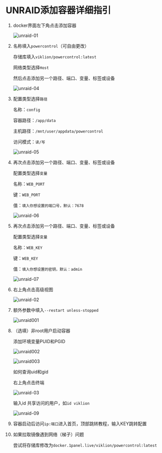# UNRAID添加容器详细指引
1. docker界面左下角点击添加容器
   
   ![unraid-01](https://github.com/user-attachments/assets/93eb7afc-b56e-4a1f-8f89-37fbeadbeb82)

1. 名称填入`powercontrol`（可自由更改）

   存储库填入`viklion/powercontrol:latest`

   网络类型选择`Host`

   然后点击添加另一个路径、端口、变量、标签或设备
    
   ![unraid-04](https://github.com/user-attachments/assets/ead45847-37d1-4c82-9a64-ae9243bbf506)

1. 配置类型选择`路径`

   名称：`config`

   容器路径：`/app/data`

   主机路径：`/mnt/user/appdata/powercontrol`

   访问模式：`读/写`

   ![unraid-05](https://github.com/user-attachments/assets/05f3bded-564c-4ae3-a42b-aa0978489611)

1. 再次点击添加另一个路径、端口、变量、标签或设备

   配置类型选择`变量`

   名称：`WEB_PORT`

   键：`WEB_PORT`

   值：`填入你想设置的端口号，默认：7678`

   ![unraid-06](https://github.com/user-attachments/assets/72126401-ce88-43a1-8405-83c43c0ed895)

1. 再次点击添加另一个路径、端口、变量、标签或设备

   配置类型选择`变量`

   名称：`WEB_KEY`

   键：`WEB_KEY`

   值：`填入你想设置的密钥，默认：admin`

   ![unraid-07](https://github.com/user-attachments/assets/0b68c338-1515-4590-bacf-039a0f32b839)

1. 右上角点击高级视图
   
   ![unraid-02](https://github.com/user-attachments/assets/da9104a4-ec17-4d16-8c2f-92db44bbff3b)

1. 额外参数中填入`--restart unless-stopped`
   
   ![unraid001](https://github.com/user-attachments/assets/1f775ec6-8668-466f-80ae-160337515108)

1. （选填）非root用户启动容器

   添加环境变量PUID和PGID

   ![unraid002](https://github.com/user-attachments/assets/fbab42ea-3651-4990-b114-519e1b0cf1a3)

   ![unraid003](https://github.com/user-attachments/assets/c8df3a31-1dad-4b59-910d-871a26d3bbbf)

   如何查询uid和gid

   右上角点击终端

   ![unraid-03](https://github.com/user-attachments/assets/089039c4-0291-4412-ba56-e175b56525d5)

   输入id 共享访问的用户，如`id viklion`

   ![unraid-09](https://github.com/user-attachments/assets/80ebfd45-edd5-404f-ad70-7d60797595f5)

1. 容器启动后访问`ip:端口`进入首页，顶部跳转教程，输入KEY跳转配置

1. 如果拉取镜像遇到网络（梯子）问题

   尝试将存储库修改为`docker.1panel.live/viklion/powercontrol:latest`
